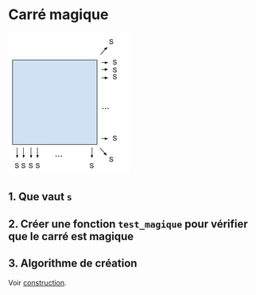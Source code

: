 # Carré magique

![Schéma](carre-magique.jpg)

## 1. Que vaut `s`

## 2. Créer une fonction `test_magique` pour vérifier que le carré est magique

## 3. Algorithme de création

Voir [construction](http://villemin.gerard.free.fr/Wwwgvmm/CarreMag/aaaMaths/Construc.htm).